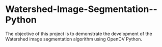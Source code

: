 # Watershed-Image-Segmentation--Python
The objective of this project is to demonstrate the development of the Watershed image segmentation algorithm using OpenCV Python.
